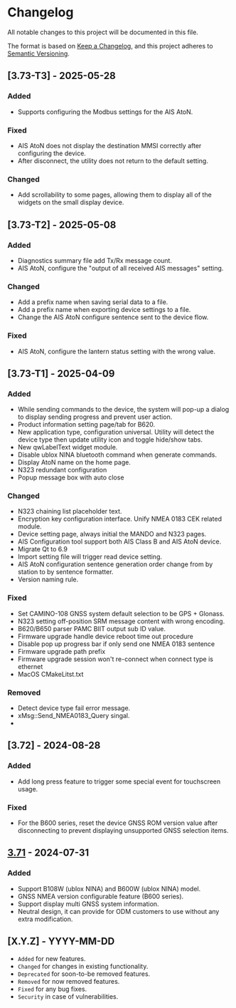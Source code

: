 # Changelog

All notable changes to this project will be documented in this file.

The format is based on [Keep a Changelog](https://keepachangelog.com/en/1.1.0/),
and this project adheres to [Semantic Versioning](https://semver.org/spec/v2.0.0.html).

## [3.73-T3] - 2025-05-28

### Added

- Supports configuring the Modbus settings for the AIS AtoN.

### Fixed

- AIS AtoN does not display the destination MMSI correctly after configuring the device.
- After disconnect, the utility does not return to the default setting.

### Changed

- Add scrollability to some pages, allowing them to display all of the widgets on the small display device.

## [3.73-T2] - 2025-05-08

### Added

- Diagnostics summary file add Tx/Rx message count.
- AIS AtoN, configure the "output of all received AIS messages" setting.

### Changed

- Add a prefix name when saving serial data to a file.
- Add a prefix name when exporting device settings to a file.
- Change the AIS AtoN configure sentence sent to the device flow.

### Fixed

- AIS AtoN, configure the lantern status setting with the wrong value.

## [3.73-T1] - 2025-04-09

### Added

- While sending commands to the device, the system will pop-up a dialog to display  sending progress and prevent user action.
- Product information setting page/tab for B620.
- New application type, configuration universal.
  Utility will detect the device type then update utility icon and toggle hide/show tabs.
- New qwLabelText widget module.
- Disable ublox NINA bluetooth command when generate commands.
- Display AtoN name on the home page.
- N323 redundant configuration
- Popup message box with auto close

### Changed

- N323 chaining list placeholder text.
- Encryption key configuration interface. Unify NMEA 0183 CEK related module.
- Device setting page, always initial the MANDO and N323 pages.
- AIS Configuration tool support both AIS Class B and AIS AtoN device.
- Migrate Qt to 6.9
- Import setting file will trigger read device setting.
- AIS AtoN configuration sentence generation order change from by station to by sentence formatter.
- Version naming rule.

### Fixed

- Set CAMINO-108 GNSS system default selection to be GPS + Glonass.
- N323 setting off-position SRM message content with wrong encoding.
- B620/B650 parser PAMC BIIT output sub ID value. 
- Firmware upgrade handle device reboot time out procedure
- Disable pop up progress bar if only send one NMEA 0183 sentence
- Firmware upgrade path prefix
- Firmware upgrade session won't re-connect when connect type is ethernet
- MacOS CMakeLitst.txt
 
### Removed

- Detect device type fail error message.
- xMsg::Send_NMEA0183_Query singal.
- 

## [3.72] - 2024-08-28

### Added

- Add long press feature to trigger some special event for touchscreen usage.

### Fixed

- For the B600 series, reset the device GNSS ROM version value after disconnecting to prevent displaying unsupported GNSS selection items. 

## [3.71] - 2024-07-31

### Added

- Support B108W (ublox NINA) and B600W (ublox NINA) model.
- GNSS NMEA version configurable feature (B600 series).
- Support display multi GNSS system information.
- Neutral design, it can provide for ODM customers to use without any extra modification.

## [X.Y.Z] - YYYY-MM-DD

- `Added` for new features.
- `Changed` for changes in existing functionality.
- `Deprecated` for soon-to-be removed features.
- `Removed` for now removed features.
- `Fixed` for any bug fixes.
- `Security` in case of vulnerabilities.

[3.71]: https://gitlab.base.alltekmarine.com/leslieyang/aisdev/-/tags/3.71
